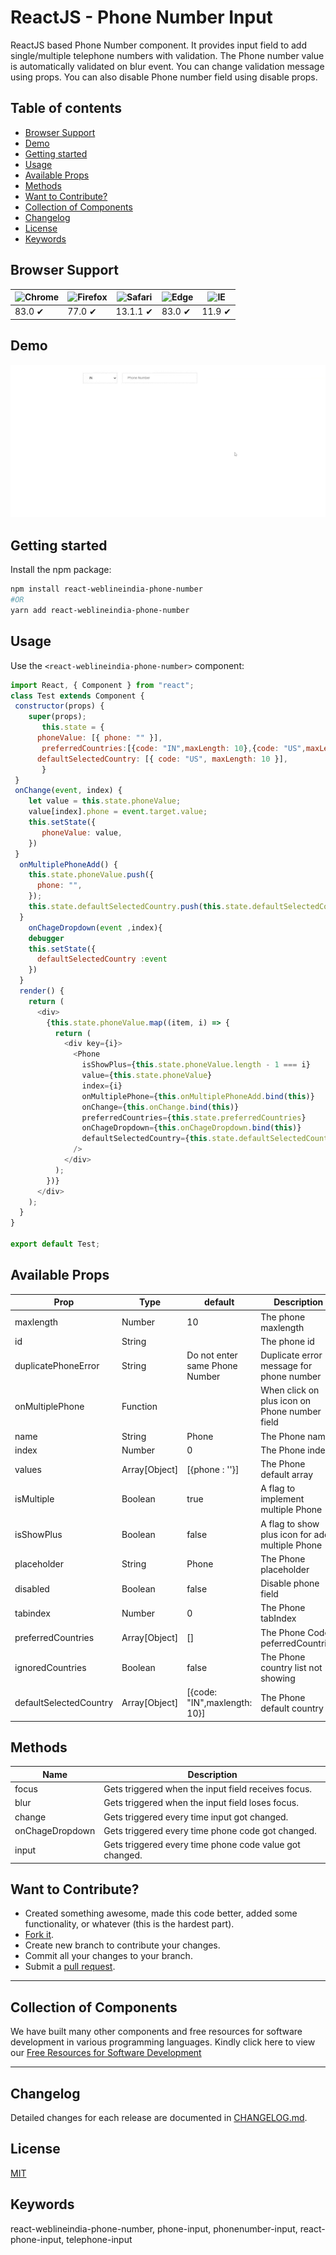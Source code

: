 # ReactJS - Phone Number Input

ReactJS based Phone Number component. It provides input field to add single/multiple telephone numbers with validation. The Phone number value is automatically validated on blur event. You can change validation message using props. You can also disable Phone number field using disable props.

## Table of contents

- [Browser Support](#browser-support)
- [Demo](#demo)
- [Getting started](#getting-started)
- [Usage](#usage)
- [Available Props](#available-props)
- [Methods](#methods)
- [Want to Contribute?](#want-to-contribute)
- [Collection of Components](#collection-of-components)
- [Changelog](#changelog)
- [License](#license)
- [Keywords](#Keywords)

## Browser Support

| ![Chrome](https://raw.github.com/alrra/browser-logos/master/src/chrome/chrome_48x48.png) | ![Firefox](https://raw.github.com/alrra/browser-logos/master/src/firefox/firefox_48x48.png) | ![Safari](https://raw.github.com/alrra/browser-logos/master/src/safari/safari_48x48.png) | ![Edge](https://raw.github.com/alrra/browser-logos/master/src/edge/edge_48x48.png) | ![IE](https://raw.github.com/alrra/browser-logos/master/src/archive/internet-explorer_9-11/internet-explorer_9-11_48x48.png) |
| ---------------------------------------------------------------------------------------- | ------------------------------------------------------------------------------------------- | ---------------------------------------------------------------------------------------- | ---------------------------------------------------------------------------------- | ---------------------------------------------------------------------------------------------------------------------------- |
| 83.0 ✔                                                                                   | 77.0 ✔                                                                                      | 13.1.1 ✔                                                                                 | 83.0 ✔                                                                             | 11.9 ✔                                                                                                                       |

## Demo

[![](phone.gif)](http://git-ar.webline.local/ReactJS/Phone_Number_Component/phone.gif)

## Getting started

Install the npm package:

```bash
npm install react-weblineindia-phone-number
#OR
yarn add react-weblineindia-phone-number
```

## Usage

Use the `<react-weblineindia-phone-number>` component:

```js
import React, { Component } from "react";
class Test extends Component {
 constructor(props) {
    super(props);
       this.state = {
      phoneValue: [{ phone: "" }],
       preferredCountries:[{code: "IN",maxLength: 10},{code: "US",maxLength: 11}],
      defaultSelectedCountry: [{ code: "US", maxLength: 10 }],
       }
 }
 onChange(event, index) {
    let value = this.state.phoneValue;
    value[index].phone = event.target.value;
    this.setState({
       phoneValue: value,
    })
 }
  onMultiplePhoneAdd() {
    this.state.phoneValue.push({
      phone: "",
    });
    this.state.defaultSelectedCountry.push(this.state.defaultSelectedCountry[0]);
  }
    onChageDropdown(event ,index){
    debugger
    this.setState({
      defaultSelectedCountry :event
    })
  }
  render() {
    return (
      <div>
        {this.state.phoneValue.map((item, i) => {
          return (
            <div key={i}>
              <Phone
                isShowPlus={this.state.phoneValue.length - 1 === i}
                value={this.state.phoneValue}
                index={i}
                onMultiplePhone={this.onMultiplePhoneAdd.bind(this)}
                onChange={this.onChange.bind(this)}
                preferredCountries={this.state.preferredCountries}
                onChageDropdown={this.onChageDropdown.bind(this)}
                defaultSelectedCountry={this.state.defaultSelectedCountry}
              />
            </div>
          );
        })}
      </div>
    );
  }
}

export default Test;

```

## Available Props

| Prop                   | Type          | default                        | Description                                     |
| ---------------------- | ------------- | ------------------------------ | ----------------------------------------------- |
| maxlength              | Number        | 10                             | The phone maxlength                             |
| id                     | String        |                                | The phone id                                    |
| duplicatePhoneError    | String        | Do not enter same Phone Number | Duplicate error message for phone number        |
| onMultiplePhone        | Function      |                                | When click on plus icon on Phone number field   |
| name                   | String        | Phone                          | The Phone name.                                 |
| index                  | Number        | 0                              | The Phone index.                                |
| values                 | Array[Object] | [{phone : ''}]                 | The Phone default array                         |
| isMultiple             | Boolean       | true                           | A flag to implement multiple Phone              |
| isShowPlus             | Boolean       | false                          | A flag to show plus icon for add multiple Phone |
| placeholder            | String        | Phone                          | The Phone placeholder                           |
| disabled               | Boolean       | false                          | Disable phone field                             |
| tabindex               | Number        | 0                              | The Phone tabIndex                              |
| preferredCountries     | Array[Object] | []                             | The Phone Code peferredCountries                |
| ignoredCountries       | Boolean       | false                          | The Phone country list not showing              |
| defaultSelectedCountry | Array[Object] | [{code: "IN",maxlength: 10}]   | The Phone default country                       |

## Methods

| Name            | Description                                             |
| --------------- | ------------------------------------------------------- |
| focus           | Gets triggered when the input field receives focus.     |
| blur            | Gets triggered when the input field loses focus.        |
| change          | Gets triggered every time input got changed.            |
| onChageDropdown | Gets triggered every time phone code got changed.       |
| input           | Gets triggered every time phone code value got changed. |

## Want to Contribute?

- Created something awesome, made this code better, added some functionality, or whatever (this is the hardest part).
- [Fork it](http://help.github.com/forking/).
- Create new branch to contribute your changes.
- Commit all your changes to your branch.
- Submit a [pull request](http://help.github.com/pull-requests/).

---

## Collection of Components

We have built many other components and free resources for software development in various programming languages. Kindly click here to view our [Free Resources for Software Development](https://www.weblineindia.com/software-development-resources.html)

---

## Changelog

Detailed changes for each release are documented in [CHANGELOG.md](./CHANGELOG.md).

## License

[MIT](LICENSE)

[mit]: http://git-ar.webline.local/ReactJS/Phone_Number_Component/blob/master/LICENSE

## Keywords

react-weblineindia-phone-number, phone-input, phonenumber-input, react-phone-input, telephone-input

